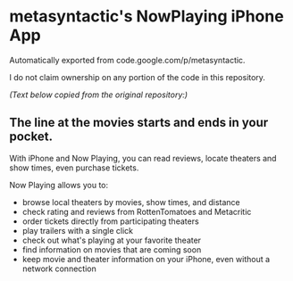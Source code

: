 # metasyntactic's NowPlaying iPhone App
Automatically exported from code.google.com/p/metasyntactic.

I do not claim ownership on any portion of the code in this repository.

*(Text below copied from the original repository:)*

## The line at the movies starts and ends in your pocket.

With iPhone and Now Playing, you can read reviews, locate theaters and show times, even purchase tickets.

Now Playing allows you to:
- browse local theaters by movies, show times, and distance
- check rating and reviews from RottenTomatoes and Metacritic
- order tickets directly from participating theaters
- play trailers with a single click
- check out what's playing at your favorite theater
- find information on movies that are coming soon
- keep movie and theater information on your iPhone, even without a network connection
